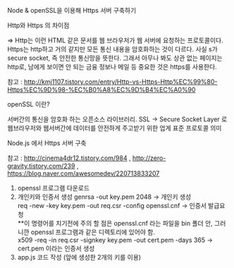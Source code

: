 Node & openSSL을 이용해 Https 서버 구축하기

Http와 Https 의 차이점

=> Http는 이런 HTML 같은 문서를 웹 브라우저가 웹 서버에 요청하는 프로토콜이다. 
Https는 http하고 거의 같지만 모든 통신 내용을 암호화하는 것이 다르다. 사실 s가 secure socket, 즉 안전한 통신망을 뜻한다. 
그래서 아무나 봐도 상관 없는 페이지는 http로, 남에게 보이면 안 되는 금융 정보나 메일 등 중요한 것은 https를 사용한다.

참고 : http://kmj1107.tistory.com/entry/Http-vs-Https-Http%EC%99%80-Https%EC%9D%98-%EC%B0%A8%EC%9D%B4%EC%A0%90

openSSL 이란?

서버간의 통신을 암호화 하는 오픈소스 라이브러리. 
SSL -> Secure Socket Layer 로 웹브라우저와 웹서버간에 데이터를 안전하게 주고받기 위한 업게 표준 프로토콜 의미

Node.js 에서 Https 서버 구축

참고 : http://cinema4dr12.tistory.com/984 , http://zero-gravity.tistory.com/239 , https://blog.naver.com/awesomedev/220713833207

1. openssl 프로그램 다운로드
2. 개인키와 인증서 생성
  genrsa -out key.pem 2048   ->  개인키 생성                 
  req -new -key key.pem -out req.csr -config openssl.cnf   ->  인증서 발급요청                 
  **이 명령어를 치기전에 주의 할 점은 openssl.cnf 라는 파일을 bin 폴더 안, 그러니깐 openssl 프로그램과 같은 디렉토리에 있어야 함.            
  x509 -req -in req.csr -signkey key.pem -out cert.pem -days 365    -> cert.pem 이라는 인증서 생성                 
3. app.js 코드 작성 (앞에 생성한 2개의 키를 이용)
